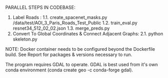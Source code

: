 PARALLEL STEPS IN CODEBASE:

1. Label Roads : 
  1.1. create_spacenet_masks.py /data/test/AOI_3_Paris_Roads_Test_Public <output>
  1.2. train_eval.py resnet34_512_02_02.json
  1.3. merge_preds.py
2. Convert To Global Coordinates & Connect Adjacent Graphs:
  2.1. python skeleton.py <output>
 
 
NOTE: Docker container needs to be configured beyond the Dockerfile build. See Report for packages & versions necessary to run.

The program requires GDAL to operate. GDAL is best used from it's own conda environment (conda create geo -c conda-forge gdal).
